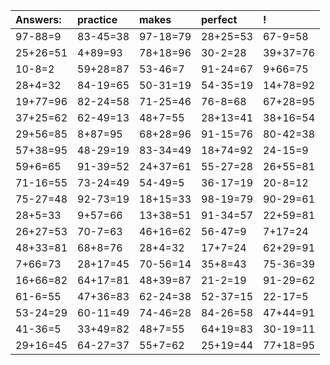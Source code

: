 | Answers: | practice | makes | perfect | ! |
| :--- | :--- | :--- | :--- | :--- |
| 97-88=9 | 83-45=38 | 97-18=79 | 28+25=53 | 67-9=58 | 
| 25+26=51 | 4+89=93 | 78+18=96 | 30-2=28 | 39+37=76 | 
| 10-8=2 | 59+28=87 | 53-46=7 | 91-24=67 | 9+66=75 | 
| 28+4=32 | 84-19=65 | 50-31=19 | 54-35=19 | 14+78=92 | 
| 19+77=96 | 82-24=58 | 71-25=46 | 76-8=68 | 67+28=95 | 
| 37+25=62 | 62-49=13 | 48+7=55 | 28+13=41 | 38+16=54 | 
| 29+56=85 | 8+87=95 | 68+28=96 | 91-15=76 | 80-42=38 | 
| 57+38=95 | 48-29=19 | 83-34=49 | 18+74=92 | 24-15=9 | 
| 59+6=65 | 91-39=52 | 24+37=61 | 55-27=28 | 26+55=81 | 
| 71-16=55 | 73-24=49 | 54-49=5 | 36-17=19 | 20-8=12 | 
| 75-27=48 | 92-73=19 | 18+15=33 | 98-19=79 | 90-29=61 | 
| 28+5=33 | 9+57=66 | 13+38=51 | 91-34=57 | 22+59=81 | 
| 26+27=53 | 70-7=63 | 46+16=62 | 56-47=9 | 7+17=24 | 
| 48+33=81 | 68+8=76 | 28+4=32 | 17+7=24 | 62+29=91 | 
| 7+66=73 | 28+17=45 | 70-56=14 | 35+8=43 | 75-36=39 | 
| 16+66=82 | 64+17=81 | 48+39=87 | 21-2=19 | 91-29=62 | 
| 61-6=55 | 47+36=83 | 62-24=38 | 52-37=15 | 22-17=5 | 
| 53-24=29 | 60-11=49 | 74-46=28 | 84-26=58 | 47+44=91 | 
| 41-36=5 | 33+49=82 | 48+7=55 | 64+19=83 | 30-19=11 | 
| 29+16=45 | 64-27=37 | 55+7=62 | 25+19=44 | 77+18=95 | 
